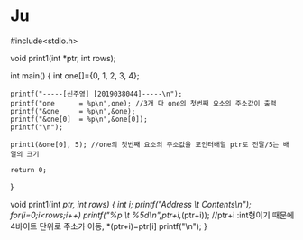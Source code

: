 # Ju
#include<stdio.h>

void print1(int *ptr, int rows);

int main()
{
	int one[]={0, 1, 2, 3, 4};

	printf("-----[신주영] [2019038044]-----\n");
	printf("one      = %p\n",one); //3개 다 one의 첫번째 요소의 주소값이 출력
	printf("&one     = %p\n",&one);
	printf("&one[0]  = %p\n",&one[0]);
	printf("\n");

	print1(&one[0], 5); //one의 첫번째 요소의 주소값을 포인터배열 ptr로 전달/5는 배열의 크기

	return 0;
}

void print1(int *ptr, int rows)
{
	int i;
	printf("Address \t Contents\n");
	for(i=0;i<rows;i++)
		printf("%p \t  %5d\n",ptr+i,*(ptr+i)); //ptr+i :int형이기 때문에 4바이트 단위로 주소가 이동, *(ptr+i)=ptr[i]
	printf("\n");
}
